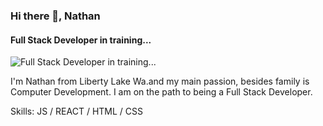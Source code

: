 ### Hi there 👋, Nathan
#### Full Stack Developer in training...
![Full Stack Developer in training...](https://scontent-amt2-1.xx.fbcdn.net/v/t1.0-1/p320x320/120087026_3988772784482998_7088283825089740520_n.jpg?_nc_cat=109&ccb=1-3&_nc_sid=7206a8&_nc_ohc=fPAKp6X3B04AX8FN_Im&_nc_ht=scontent-amt2-1.xx&tp=6&oh=c01e8204e081aedb6d7cbe1ee68a9536&oe=6068A0EC)

I'm Nathan from Liberty Lake Wa.and my main passion, besides family is Computer Development. I am on the path to being a Full Stack Developer.

Skills: JS / REACT / HTML / CSS



